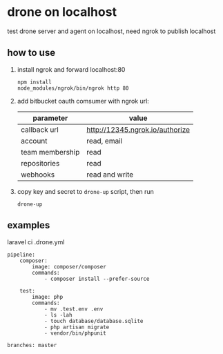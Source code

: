 drone on localhost
==================
test drone server and agent on localhost, need ngrok to publish localhost

## how to use
1. install ngrok and forward localhost:80

    ```
    npm install
    node_modules/ngrok/bin/ngrok http 80
    ```

2. add bitbucket oauth comsumer with ngrok url:

    |parameter          |value                          |
    |-------------------|-------------------------------|
    |callback url       |http://12345.ngrok.io/authorize|
    |account            |read, email                    |
    |team membership    |read                           |
    |repositories       |read                           |
    |webhooks           |read and write                 |

3. copy key and secret to `drone-up` script, then run

    ```
    drone-up
    ```

## examples
laravel ci .drone.yml

```
pipeline:
    composer:
        image: composer/composer
        commands:
            - composer install --prefer-source

    test:
        image: php
        commands:
            - mv .test.env .env
            - ls -lah
            - touch database/database.sqlite
            - php artisan migrate
            - vendor/bin/phpunit

branches: master
```
